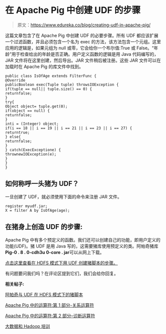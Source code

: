 # 在 Apache Pig 中创建 UDF 的步骤

> 原文：<https://www.edureka.co/blog/creating-udf-in-apache-pig/>

这篇文章包含了在 Apache Pig 中创建 UDF 的必要步骤。所有 UDF 都应该扩展一个过滤函数，并且必须包含一个名为 exec 的方法，该方法包含一个元组。这里应用的逻辑是，如果元组为 null 或零，它会给你一个布尔值:True 或 False。“年龄”用于检查给出的年龄是否正确。用户定义函数的逻辑是用 Java 代码编写的，JAR 文件将在这里创建，然后导出。JAR 文件稍后被注册。这些 JAR 文件可以在加载时在 Apache Pig 的库文件中找到。

```
public class IsOfAge extends FilterFunc {
@Override
publicBoolean exec(Tuple tuple) throwsIOException {
if(tuple == null|| tuple.size() == 0) {
returnfalse;
}
try{
Object object= tuple.get(0);
if(object == null) {
returnfalse;
}
inti = (Integer) object;
if(i == 18 || i == 19 || i == 21 || i == 23 || i == 27) {
returntrue;
} else{
returnfalse;
}
} catch(ExecExceptione) {
thrownewIOException(e);
}
}
}
```

## **如何称呼一头猪为 UDF？**

一旦创建了 UDF，就必须使用下面的命令来注册 JAR 文件。

```
register myudf.jar;
X = filter A by IsOfAge(age);
```

## **在猪身上创造 UDF 的步骤:**

Apache Pig 中有多个预定义的函数。我们还可以创建自己的功能，即用户定义的功能(UDF)。猪 UDF 是用 Java 写的，这需要猪库使用预定义的类。阿帕奇猪库**Pig-0 . 8 . 0-cdh3u 0-core . jar**可以从网上下载。

[点击这里查看在 HDFS 模式下用 UDF 创建猪脚本的步骤。](https://www.edureka.co/blog/pig-programming-apache-pig-script-with-udf-in-hdfs-mode/)

有问题要问我们吗？在评论区提到它们，我们会给你回复。

**相关帖子:**

[阿帕奇与 UDF 在 HDFS 模式下的猪脚本](https://www.edureka.co/blog/pig-programming-apache-pig-script-with-udf-in-hdfs-mode/ "Pig Programming: Apache Pig Script with UDF in HDFS Mode")

[Apache Pig 中的运算符:第 1 部分-关系运算符](https://www.edureka.co/blog/operators-in-apache-pig/ "Operators in Apache Pig: Part 1- Relational Operators")

[Apache Pig 中的运算符:第 2 部分–诊断运算符](https://www.edureka.co/blog/operators-in-apache-pig-diagnostic-operators/ "Operators in Apache Pig: Part 2- Diagnostic Operators")

[大数据和 Hadoop 培训](https://www.edureka.co/big-data-and-hadoop)
